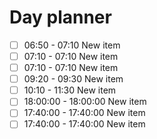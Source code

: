 

# Day planner

- [ ] 06:50 - 07:10 New item
- [ ] 07:10 - 07:10 New item
- [ ] 07:10 - 07:10 New item
- [ ] 09:20 - 09:30 New item
- [ ] 10:10 - 11:30 New item
- [ ] 18:00:00 - 18:00:00 New item
- [ ] 17:40:00 - 17:40:00 New item
- [ ] 17:40:00 - 17:40:00 New item